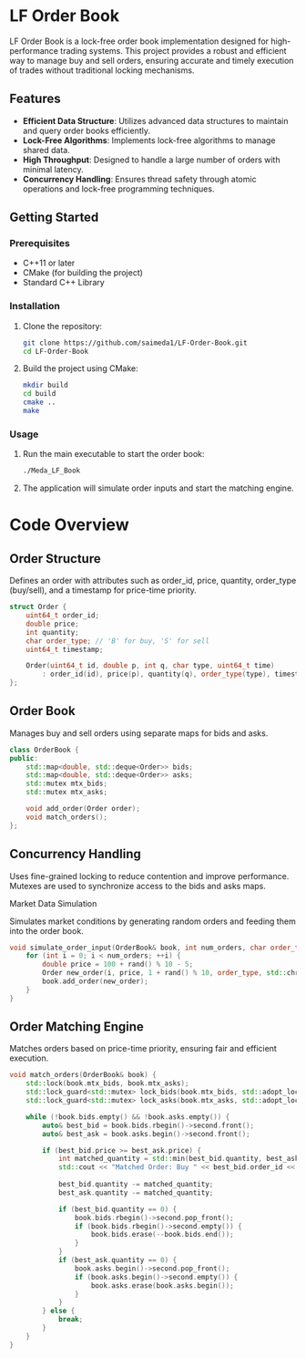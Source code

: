 # LF Order Book

LF Order Book is a lock-free order book implementation designed for high-performance trading systems. This project provides a robust and efficient way to manage buy and sell orders, ensuring accurate and timely execution of trades without traditional locking mechanisms.

## Features

- **Efficient Data Structure**: Utilizes advanced data structures to maintain and query order books efficiently.
- **Lock-Free Algorithms**: Implements lock-free algorithms to manage shared data.
- **High Throughput**: Designed to handle a large number of orders with minimal latency.
- **Concurrency Handling**: Ensures thread safety through atomic operations and lock-free programming techniques.

## Getting Started

### Prerequisites

- C++11 or later
- CMake (for building the project)
- Standard C++ Library

### Installation

1. Clone the repository:

    ```bash
    git clone https://github.com/saimeda1/LF-Order-Book.git
    cd LF-Order-Book
    ```

2. Build the project using CMake:

    ```bash
    mkdir build
    cd build
    cmake ..
    make
    ```

### Usage

1. Run the main executable to start the order book:

    ```bash
    ./Meda_LF_Book
    ```

2. The application will simulate order inputs and start the matching engine.

# Code Overview

## Order Structure

Defines an order with attributes such as order_id, price, quantity, order_type (buy/sell), and a timestamp for price-time priority.

```c++
struct Order {
    uint64_t order_id;
    double price;
    int quantity;
    char order_type; // 'B' for buy, 'S' for sell
    uint64_t timestamp;

    Order(uint64_t id, double p, int q, char type, uint64_t time)
        : order_id(id), price(p), quantity(q), order_type(type), timestamp(time) {}
};
```


## Order Book

Manages buy and sell orders using separate maps for bids and asks.

```c++
class OrderBook {
public:
    std::map<double, std::deque<Order>> bids;
    std::map<double, std::deque<Order>> asks;
    std::mutex mtx_bids;
    std::mutex mtx_asks;

    void add_order(Order order);
    void match_orders();
};
```

## Concurrency Handling

Uses fine-grained locking to reduce contention and improve performance. Mutexes are used to synchronize access to the bids and asks maps.

Market Data Simulation

Simulates market conditions by generating random orders and feeding them into the order book.

```c++
void simulate_order_input(OrderBook& book, int num_orders, char order_type) {
    for (int i = 0; i < num_orders; ++i) {
        double price = 100 + rand() % 10 - 5;
        Order new_order(i, price, 1 + rand() % 10, order_type, std::chrono::system_clock::now().time_since_epoch().count());
        book.add_order(new_order);
    }
}
```
## Order Matching Engine

Matches orders based on price-time priority, ensuring fair and efficient execution.


```c++
void match_orders(OrderBook& book) {
    std::lock(book.mtx_bids, book.mtx_asks);
    std::lock_guard<std::mutex> lock_bids(book.mtx_bids, std::adopt_lock);
    std::lock_guard<std::mutex> lock_asks(book.mtx_asks, std::adopt_lock);

    while (!book.bids.empty() && !book.asks.empty()) {
        auto& best_bid = book.bids.rbegin()->second.front();
        auto& best_ask = book.asks.begin()->second.front();

        if (best_bid.price >= best_ask.price) {
            int matched_quantity = std::min(best_bid.quantity, best_ask.quantity);
            std::cout << "Matched Order: Buy " << best_bid.order_id << " with Sell " << best_ask.order_id << " for " << matched_quantity << " units." << std::endl;
            
            best_bid.quantity -= matched_quantity;
            best_ask.quantity -= matched_quantity;

            if (best_bid.quantity == 0) {
                book.bids.rbegin()->second.pop_front();
                if (book.bids.rbegin()->second.empty()) {
                    book.bids.erase(--book.bids.end());
                }
            }
            if (best_ask.quantity == 0) {
                book.asks.begin()->second.pop_front();
                if (book.asks.begin()->second.empty()) {
                    book.asks.erase(book.asks.begin());
                }
            }
        } else {
            break;
        }
    }
}
```


